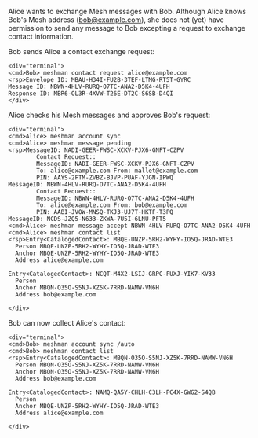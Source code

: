 
Alice wants to exchange Mesh messages with Bob. Although Alice knows Bob's Mesh address 
(bob@example.com), she does not (yet) have permission to send any message to Bob
excepting a request to exchange contact information.

Bob sends Alice a contact exchange request:


~~~~
<div="terminal">
<cmd>Bob> meshman contact request alice@example.com
<rsp>Envelope ID: MBAU-H34I-FU2B-3TEF-LTMG-RT5T-GYRC
Message ID: NBWN-4HLV-RURQ-O7TC-ANA2-D5K4-4UFH
Response ID: MBR6-OL3R-4XVW-T26E-DT2C-S6SB-D4QI
</div>
~~~~

Alice checks his Mesh messages and approves Bob's request:


~~~~
<div="terminal">
<cmd>Alice> meshman account sync
<cmd>Alice> meshman message pending
<rsp>MessageID: NADI-GEER-FWSC-XCKV-PJX6-GNFT-CZPV
        Contact Request::
        MessageID: NADI-GEER-FWSC-XCKV-PJX6-GNFT-CZPV
        To: alice@example.com From: mallet@example.com
        PIN: AAYS-2FTM-ZVBZ-BJVP-PUAF-YJGN-IPWQ
MessageID: NBWN-4HLV-RURQ-O7TC-ANA2-D5K4-4UFH
        Contact Request::
        MessageID: NBWN-4HLV-RURQ-O7TC-ANA2-D5K4-4UFH
        To: alice@example.com From: bob@example.com
        PIN: AABI-JVOW-MNSQ-TKJ3-UJ7T-HKTF-T3PQ
MessageID: NCDS-JZQ5-N633-ZKWA-7U5I-6LNU-PFT5
<cmd>Alice> meshman message accept NBWN-4HLV-RURQ-O7TC-ANA2-D5K4-4UFH
<cmd>Alice> meshman contact list
<rsp>Entry<CatalogedContact>: MBQE-UNZP-5RH2-WYHY-IO5Q-JRAD-WTE3
  Person MBQE-UNZP-5RH2-WYHY-IO5Q-JRAD-WTE3
  Anchor MBQE-UNZP-5RH2-WYHY-IO5Q-JRAD-WTE3
  Address alice@example.com

Entry<CatalogedContact>: NCQT-M4X2-LSIJ-GRPC-FUXJ-YIK7-KV33
  Person 
  Anchor MBQN-O35O-S5NJ-XZ5K-7RRD-NAMW-VN6H
  Address bob@example.com

</div>
~~~~

Bob can now collect Alice's contact:


~~~~
<div="terminal">
<cmd>Bob> meshman account sync /auto
<cmd>Bob> meshman contact list
<rsp>Entry<CatalogedContact>: MBQN-O35O-S5NJ-XZ5K-7RRD-NAMW-VN6H
  Person MBQN-O35O-S5NJ-XZ5K-7RRD-NAMW-VN6H
  Anchor MBQN-O35O-S5NJ-XZ5K-7RRD-NAMW-VN6H
  Address bob@example.com

Entry<CatalogedContact>: NAMQ-QA5Y-CHLH-C3LH-PC4X-GWG2-S4QB
  Person 
  Anchor MBQE-UNZP-5RH2-WYHY-IO5Q-JRAD-WTE3
  Address alice@example.com

</div>
~~~~

